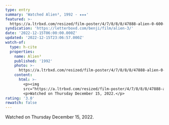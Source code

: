 ```yaml
---
type: entry
summary: 'Watched Alien³, 1992 - ★★★'
featured: >-
  https://a.ltrbxd.com/resized/film-poster/4/7/8/8/8/47888-alien-0-600-0-900-crop.jpg?v=8b2645e0e9
syndication: 'https://letterboxd.com/benji/film/alien-3/'
date: '2022-12-15T06:00:00.000Z'
updated: '2022-12-15T23:06:57.000Z'
watch-of:
  type: h-cite
  properties:
    name: Alien³
    published: '1992'
    photo: >-
      https://a.ltrbxd.com/resized/film-poster/4/7/8/8/8/47888-alien-0-600-0-900-crop.jpg?v=8b2645e0e9
    content:
      html: >-
        <p><img
        src="https://a.ltrbxd.com/resized/film-poster/4/7/8/8/8/47888-alien-0-600-0-900-crop.jpg?v=8b2645e0e9"/></p>
        <p>Watched on Thursday December 15, 2022.</p>
rating: '3.0'
rewatch: false
---
```

Watched on Thursday December 15, 2022.
